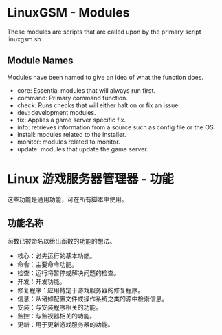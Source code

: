 # LinuxGSM - Modules

These modules are scripts that are called upon by the primary script linuxgsm.sh

## Module Names
Modules have been named to give an idea of what the function does.

* core: Essential modules that will always run first.
* command: Primary command function.
* check: Runs checks that will either halt on or fix an issue.
* dev: development modules.
* fix: Applies a game server specific fix.
* info: retrieves information from a source such as config file or the OS.
* install: modules related to the installer.
* monitor: modules related to monitor.
* update: modules that update the game server.

# Linux 游戏服务器管理器 - 功能

这些功能是通用功能，可在所有脚本中使用。

## 功能名称

函数已被命名以给出函数的功能的想法。

* 核心：必先运行的基本功能。
* 命令：主要命令功能。
* 检查：运行将暂停或解决问题的检查。
* 开发：开发功能。
* 修复程序：应用特定于游戏服务器的修复程序。
* 信息：从诸如配置文件或操作系统之类的源中检索信息。
* 安装：与安装程序相关的功能。
* 监控：与监视器相关的功能。
* 更新：用于更新游戏服务器的功能。

